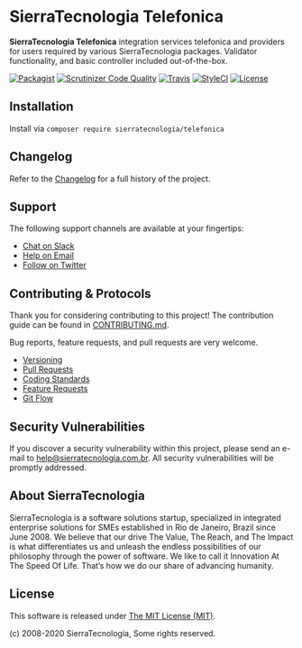# SierraTecnologia Telefonica

**SierraTecnologia Telefonica** integration services telefonica and providers for users required by various SierraTecnologia packages. Validator functionality, and basic controller included out-of-the-box.

[![Packagist](https://img.shields.io/packagist/v/sierratecnologia/telefonica.svg?label=Packagist&style=flat-square)](https://packagist.org/packages/sierratecnologia/telefonica)
[![Scrutinizer Code Quality](https://img.shields.io/scrutinizer/g/sierratecnologia/telefonica.svg?label=Scrutinizer&style=flat-square)](https://scrutinizer-ci.com/g/sierratecnologia/telefonica/)
[![Travis](https://img.shields.io/travis/sierratecnologia/telefonica.svg?label=TravisCI&style=flat-square)](https://travis-ci.org/sierratecnologia/telefonica)
[![StyleCI](https://styleci.io/repos/60968880/shield)](https://styleci.io/repos/60968880)
[![License](https://img.shields.io/packagist/l/sierratecnologia/telefonica.svg?label=License&style=flat-square)](https://github.com/sierratecnologia/telefonica/blob/master/LICENSE)


## Installation

Install via `composer require sierratecnologia/telefonica`


## Changelog

Refer to the [Changelog](CHANGELOG.md) for a full history of the project.


## Support

The following support channels are available at your fingertips:

- [Chat on Slack](https://bit.ly/sierratecnologia-slack)
- [Help on Email](mailto:help@sierratecnologia.com.br)
- [Follow on Twitter](https://twitter.com/sierratecnologia)


## Contributing & Protocols

Thank you for considering contributing to this project! The contribution guide can be found in [CONTRIBUTING.md](CONTRIBUTING.md).

Bug reports, feature requests, and pull requests are very welcome.

- [Versioning](CONTRIBUTING.md#versioning)
- [Pull Requests](CONTRIBUTING.md#pull-requests)
- [Coding Standards](CONTRIBUTING.md#coding-standards)
- [Feature Requests](CONTRIBUTING.md#feature-requests)
- [Git Flow](CONTRIBUTING.md#git-flow)


## Security Vulnerabilities

If you discover a security vulnerability within this project, please send an e-mail to [help@sierratecnologia.com.br](help@sierratecnologia.com.br). All security vulnerabilities will be promptly addressed.


## About SierraTecnologia

SierraTecnologia is a software solutions startup, specialized in integrated enterprise solutions for SMEs established in Rio de Janeiro, Brazil since June 2008. We believe that our drive The Value, The Reach, and The Impact is what differentiates us and unleash the endless possibilities of our philosophy through the power of software. We like to call it Innovation At The Speed Of Life. That’s how we do our share of advancing humanity.


## License

This software is released under [The MIT License (MIT)](LICENSE).

(c) 2008-2020 SierraTecnologia, Some rights reserved.
